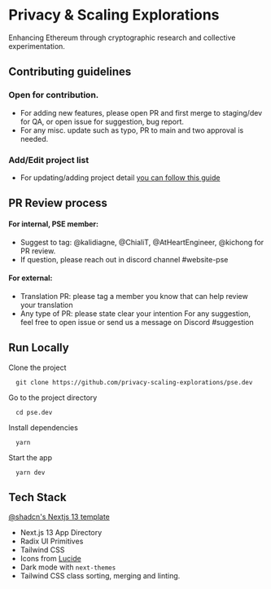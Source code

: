 
# Privacy & Scaling Explorations

Enhancing Ethereum through cryptographic research and collective experimentation.

## Contributing guidelines

### Open for contribution.
- For adding new features, please open PR and first merge to staging/dev for QA, or open issue for suggestion, bug report.
- For any misc. update such as typo, PR to main and two approval is needed.

### Add/Edit project list
- For updating/adding project detail [you can follow this guide](https://github.com/privacy-scaling-explorations/pse.dev/blob/main/data/projects/README.md)

## PR Review process
#### For internal, PSE member:
- Suggest to tag: @kalidiagne, @ChialiT, @AtHeartEngineer, @kichong for PR review.
- If question, please reach out in discord channel #website-pse


#### For external:
- Translation PR: please tag a member you know that can help review your translation
- Any type of PR: please state clear your intention
For any suggestion, feel free to open issue or send us a message on Discord #suggestion



## Run Locally

Clone the project

```commandline
  git clone https://github.com/privacy-scaling-explorations/pse.dev
```

Go to the project directory

```commandline
  cd pse.dev
```

Install dependencies

```commandline
  yarn
```

Start the app

```commandline
  yarn dev
```



## Tech Stack

[@shadcn's Nextjs 13 template](https://github.com/shadcn/next-template)

- Next.js 13 App Directory
- Radix UI Primitives
- Tailwind CSS
- Icons from [Lucide](https://lucide.dev)
- Dark mode with `next-themes`
- Tailwind CSS class sorting, merging and linting.

